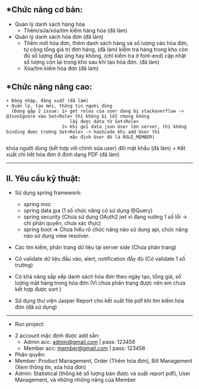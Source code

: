 *Chức năng cơ bản:
--------------------
- Quản lý danh sách hàng hóa
	+ Thêm/sửa/xóa/tìm kiếm hàng hóa (đã làm)
- Quản lý danh sách hóa đơn (đã làm)
	+ Thêm mới hóa đơn, thêm danh sách hàng và số lượng vào hóa đơn, tự cộng tổng giá trị đơn hàng, (đã làm)
  kiểm tra hàng trong kho còn đủ số lượng đáp ứng hay không,  (chỉ kiểm tra ở font-end)
  cập nhật số lượng còn lại trong kho sau khi tạo hóa đơn. (đã làm)
	+ Xóa/tìm kiếm hóa đơn (đã làm)

*Chức năng nâng cao:
--------------------
	+ Đăng nhập, đăng xuất (đã làm)
	+ Quản lý, tạo mới, thông tin người dùng 
      (Đang gặp 2 issue: 1> get roles của user đang bị stackoverflow -> @JsonIgnore vào Set<Role> thì không bị lỗi nhưng không
                            lấy được data từ Set<Role> 
                         2> Khi gửi data json User lên server, thì không binding được trường Set<Role> -> hashcode khi add User thì
                            mặc định User đó là ROLE_MEMBER) 
   khóa người dùng (kết hợp với chỉnh sửa user)
   đổi mật khẩu (đã làm)
	+ Kết xuất chi tiết hóa đơn ở định dạng PDF (đã làm)

------------------------------------------------------
II. Yêu cầu kỹ thuật:
------------------------------------------------------
- Sử dụng spring framework: 
  + spring mvc 
  + spring data jpa (1 số chức năng có sử dụng @Query)
  + spring security (Chưa sử dụng OAuth2 jwt vì đang vướng 1 số lỗi -> chỉ phân quyền, chưa xác thực)
  + spring boot 
  => Chưa hiểu rõ chức năng nào sử dụng api, chức năng nào sử dụng view resolver.
    
- Các tìm kiếm, phân trang dữ liệu tại server side (Chưa phân trang)
- Có validate dữ liệu đầu vào, alert, notification đầy đủ (Có validate 1 số trường)
- Có khả năng sắp xếp danh sách hóa đơn theo ngày tạo, 
    tổng giá, số lượng mặt hàng trong hóa đơn (Vì chưa phân trang được nên em chưa kết hợp được sort )
- Sử dụng thư viện Jasper Report cho kết xuất file pdf khi tìm kiếm hóa đơn (đã sử dụng)

----------------------------------------------------------
* Run project:
- 2 account mặc định được add sẵn: 
    + Admin acc: admin@gmail.com | pass: 123456
    + Member acc: member@gmail.com | pass: 123456
- Phân quyền: 
- Member: Product Management, Order (Thêm hóa đơn), Bill Management (Xem thông tin, xóa hóa đơn)
- Admin: Statistical (thống kê số lượng bán được và xuất report pdf), User Management, và những những năng của Member

